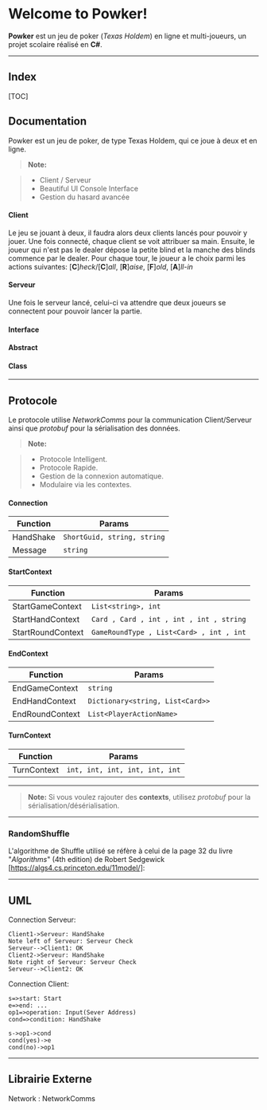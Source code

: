 ﻿Welcome to Powker!
===================


**Powker** est un jeu de poker (*Texas Holdem*) en ligne et multi-joueurs, un projet scolaire réalisé en **C#**.

----------
Index
-------------
[TOC]


Documentation
-------------

Powker est un jeu de poker, de type Texas Holdem, qui ce joue à deux et en ligne.

> **Note:**

> - Client / Serveur
> - Beautiful UI Console Interface
> - Gestion du hasard avancée

#### <i class="icon-level-up"></i> Client

Le jeu se jouant à deux, il faudra alors deux clients lancés pour pouvoir y jouer. Une fois connecté, chaque client se voit attribuer sa main. Ensuite, le joueur qui n'est pas le dealer dépose la petite blind et la manche des blinds commence par le dealer. Pour chaque tour, le joueur a le choix parmi les actions suivantes: [**C**]*heck*/[**C**]*all*, [**R**]*aise*, [**F**]*old*, [**A**]*ll-in*

#### <i class="icon-level-down"></i> Serveur

Une fois le serveur lancé, celui-ci va attendre que deux joueurs se connectent pour pouvoir lancer la partie.

#### <i class="icon-pencil"></i> Interface



#### <i class="icon-trash"></i> Abstract



#### <i class="icon-hdd"></i> Class




----------


Protocole
-------------------

Le protocole utilise *NetworkComms* pour la communication Client/Serveur ainsi que *protobuf* pour la sérialisation des données.

> **Note:**

> - Protocole Intelligent.
> - Protocole Rapide.
> - Gestion de la connexion automatique.
> - Modulaire via les contextes.

#### <i class="icon-refresh"></i> Connection

Function                  | Params
--------                  | ---
HandShake                 | `ShortGuid, string, string`
Message                   | `string`

#### <i class="icon-refresh"></i> StartContext

Function                  | Params
--------                  | ---
StartGameContext          | `List<string>, int`
StartHandContext          | `Card , Card , int , int , int , string`
StartRoundContext         | `GameRoundType , List<Card> , int , int`

#### <i class="icon-refresh"></i> EndContext

Function                  | Params
--------                  | ---
EndGameContext            | `string`
EndHandContext            | `Dictionary<string, List<Card>>`
EndRoundContext           | `List<PlayerActionName>`

#### <i class="icon-refresh"></i> TurnContext

Function                  | Params
--------                  | ---
TurnContext               | `int, int, int, int, int, int`


----------

> **Note:** Si vous voulez rajouter des **contexts**, utilisez *protobuf* pour la sérialisation/désérialisation.

----------
### RandomShuffle

L'algorithme de Shuffle utilisé se réfère à celui de la page 32 du livre "*Algorithms*" (4th edition) de Robert Sedgewick [https://algs4.cs.princeton.edu/11model/]:

----------

UML
--------------------

Connection Serveur:

```sequence
Client1->Serveur: HandShake
Note left of Serveur: Serveur Check
Serveur-->Client1: OK
Client2->Serveur: HandShake
Note right of Serveur: Serveur Check
Serveur-->Client2: OK
```

Connection Client:

```flow
s=>start: Start
e=>end: ...
op1=>operation: Input(Sever Address)
cond=>condition: HandShake

s->op1->cond
cond(yes)->e
cond(no)->op1
```


----------


Librairie Externe
--------------------

Network
:   NetworkComms